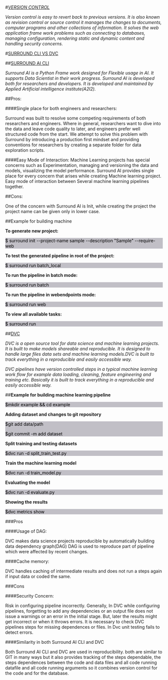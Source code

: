 #*<u>VERSION CONTROL</u>*

*Version control is easy to revert back to previous versions. It is also known as revision control or source control it manages the changes to documents, computer programs and other collections of information. It solves the web application frame work problems such as connecting to databases, managing configuration, rendering static and dynamic content and handling security concerns.*

#<u>SURROUND CLI VS DVC</u>

##<u>SURROUND AI CLI</u>

*Surround AI is a Python Frame work designed for Flexible usage in AI. It supports Data Scientist in their work progress. Surround AI is developed both for researchers and developers. It is developed and maintained by Applied Artificial intelligence institute(A2I2).*

##Pros:

####Single place for both engineers and researchers:

Surround was built to resolve some competing requirements of both researchers and engineers. Where in general, researchers want to dive into the data and leave code quality to later, and engineers prefer well structured code from the start. We attempt to solve this problem with Surround by introducing a production first mindset and providing conventions for researchers by creating a separate folder for data exploration scripts. 

####Easy Mode of Interaction:
Machine Learning projects has special concerns such as Experimentation, managing and versioning the data and models, visualizing the model performance. 
Surround AI provides single place for every concern that arises while creating Machine learning project. Easy mode of interaction between Several machine learning pipelines together.

##Cons:

One of the concern with Surround AI is Init, while creating the project the project name can be given only in lower case.

##Example for building machine 

<b> To generate new project:</b>

<div style="background-color:C1BFC6;color:black;padding:px;">
  <p>$ surround init <path-to-dir> --project-name sample --description "Sample" --require-web
</p>
</div> 

<b>To test the generated pipeline in root of the project:</b>

<div style="background-color:C1BFC6;color:black;padding:px;">
  <p>$ surround run batch_local
</p>
</div> 

<b>To run the pipeline in batch mode:</b>

<div style="background-color:C1BFC6;color:black;padding:px;">
  <p>$ surround run batch
</p>
</div> 

<b>To run the pipeline in webendpoints mode:</b>

<div style="background-color:C1BFC6;color:black;padding:px;">
  <p>$ surround run web
</p>
</div> 

<b>To view all available tasks:</b>

<div style="background-color:C1BFC6;color:black;padding:px;">
  <p>$ surround run
</p>
</div> 

##<u>DVC</u>

*DVC is a open source tool for data science and machine learning projects. It is built to make models shareable and reproducible. It is designed to handle large files data sets and machine learning models.DVC is built to track everything in a reproducible and easily accessible way.*

*DVC pipelines have version controlled steps in a typical machine learning work flow for example data loading, cleaning, feature engineering and training etc. Basically it is built to track everything in a reproducible and easily accessible way.*

##<b>Example for building machine learning pipeline</b>

<div style="background-color:C1BFC6;color:black;padding:px;">
  <p>$mkdir example && cd example
</p>
</div> 

<b>Adding dataset and changes to git repository</b>

<div style="background-color:C1BFC6;color:black;padding:px;">
  <p>$git add data/path</p>

$git commit -m add dataset
</div> 

<b>Split training and testing datasets</b>

<div style="background-color:C1BFC6;color:black;padding:px;">
  <p>$dvc run -d split_train_test.py
</p>
</div> 

<b>Train the machine learning model</b>

<div style="background-color:C1BFC6;color:black;padding:px;">
  <p>$dvc run -d train_model.py
</p>
</div> 

<b>Evaluating the model</b> 

<div style="background-color:C1BFC6;color:black;padding:px;">
  <p>$dvc run -d evaluate.py
</p>
</div> 

<b>Showing the results</b>

<div style="background-color:C1BFC6;color:black;padding:px;">
  <p>$dvc metrics show
</p>
</div>

###Pros

####Usage of DAG:

DVC makes data science projects reproducible by automatically building data dependency graph(DAG) DAG is used to reproduce part of pipeline which were affected by recent changes.

####Cache memory:

DVC handles caching of intermediate results and does not run a steps again if input data or coded the same.

###Cons

####Security Concern:

Risk in configuring pipeline incorrectly. Generally, In DVC while configuring pipelines, forgetting to add any dependencies or an output file does not issue a warnings or an error in the initial stage. But, later the results might get incorrect or when it throws errors. It is necessary to check DVC pipelines steps for missing dependences or files. In Dvc unit testing fails to detect errors.

####Similarity in both Surround AI CLI and DVC

Both Surround AI CLI and DVC are used in reproducibility. both are similar to GIT in many ways but it also provides tracking of the steps dependable, the steps dependences between the code and data files and all code running datafile and all code running arguments so it combines version control for the code and for the database.
